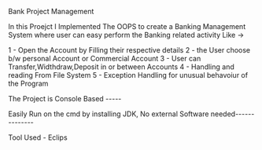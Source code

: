 Bank Project Management 

In this Proejct I Implemented The OOPS to create a Banking Management System where user can easy perform the Banking related activity Like ->

1 - Open the Account by Filling their respective details
2 - the User choose b/w personal Account or Commercial Account
3 - User can Transfer,Widthdraw,Deposit in or between Accounts
4 - Handling and reading From File System
5 - Exception Handling for unusual behavoiur of the Program

The Project is Console Based -----

Easily Run on the cmd by installing JDK, No external Software needed--------------

Tool Used - Eclips 
